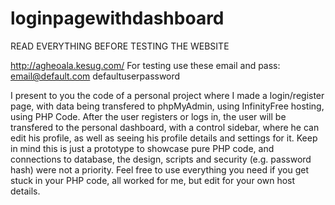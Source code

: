 # loginpagewithdashboard

READ EVERYTHING BEFORE TESTING THE WEBSITE

http://agheoala.kesug.com/
For testing use these email and pass: 
email@default.com
defaultuserpassword

I present to you the code of a personal project where I made a login/register page, with data being transfered to phpMyAdmin, using InfinityFree hosting, using PHP Code. 
After the user registers or logs in, the user will be transfered to the personal dashboard, with a control sidebar, where he can edit his profile, as well as seeing his profile details and settings for it.
Keep in mind this is just a prototype to showcase pure PHP code, and connections to database, the design, scripts and security (e.g. password hash) were not a priority.
Feel free to use everything you need if you get stuck in your PHP code, all worked for me, but edit for your own host details.
